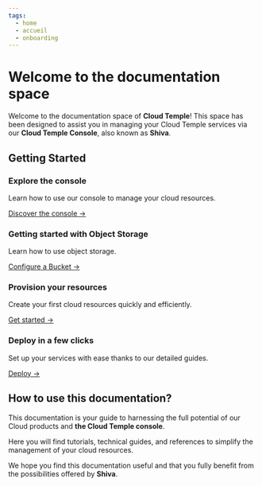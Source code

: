 ```yaml
---
tags:
  - home
  - accueil
  - onboarding
---
```


# Welcome to the documentation space

Welcome to the documentation space of **Cloud Temple**! This space has been designed to assist you in managing your Cloud Temple services via our **Cloud Temple Console**, also known as **Shiva**.

## Getting Started

<div className="card-grid">
  <div className="card">
    <h3>Explore the console</h3>
    <p>Learn how to use our console to manage your cloud resources.</p>
    <a href="../docs/console" className="card-link">Discover the console &rarr;</a>
  </div>
    <div className="card">
    <h3>Getting started with Object Storage</h3>
    <p>Learn how to use object storage.</p>
    <a href="../docs/storage/oss" className="card-link">Configure a Bucket &rarr;</a>
  </div>
  <div className="card">
    <h3>Provision your resources</h3>
    <p>Create your first cloud resources quickly and efficiently.</p>
    <a href="../docs/iaas_vmware/quickstart" className="card-link">Get started &rarr;</a>
  </div>
  <div className="card">
    <h3>Deploy in a few clicks</h3>
    <p>Set up your services with ease thanks to our detailed guides.</p>
    <a href="../docs/iaas_vmware/quickstart" className="card-link">Deploy &rarr;</a>
  </div>
</div>

## How to use this documentation?
This documentation is your guide to harnessing the full potential of our Cloud products and **the Cloud Temple console**.

Here you will find tutorials, technical guides, and references to simplify the management of your cloud resources.

We hope you find this documentation useful and that you fully benefit from the possibilities offered by **Shiva**.
